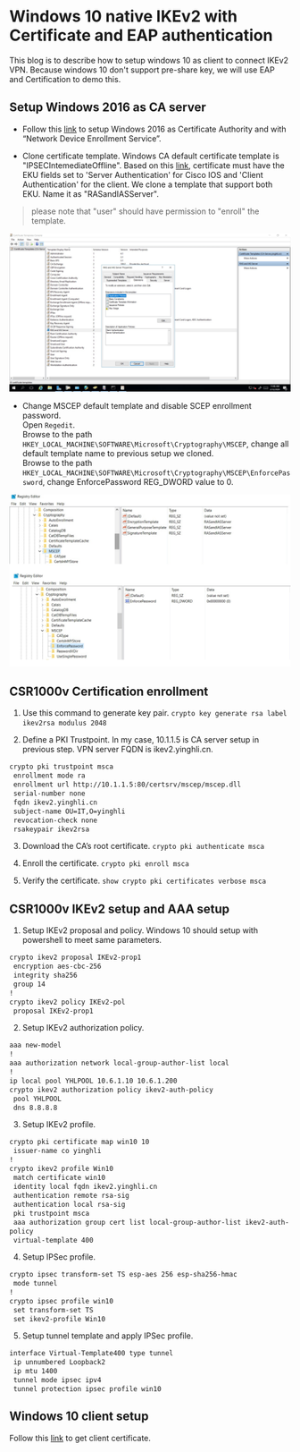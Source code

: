 Windows 10 native IKEv2 with Certificate and EAP authentication
======

This blog is to describe how to setup windows 10 as client to connect IKEv2 VPN. 
Because windows 10 don't support pre-share key, we will use EAP and Certification to demo this. 

Setup Windows 2016 as CA server
-----
+ Follow this [link](https://docs.microsoft.com/en-us/windows-server/networking/core-network-guide/cncg/server-certs/install-the-certification-authority) to setup Windows 2016 as Certificate Authority and with “Network Device Enrollment Service”.

+ Clone certificate template. Windows CA default certificate template is "IPSECIntemediateOffline". Based on this [link](https://www.cisco.com/c/en/us/support/docs/security/flexvpn/115907-config-flexvpn-wcca-00.html), certificate must have the EKU fields set to 'Server Authentication' for Cisco IOS and 'Client Authentication' for the client. We clone a template that support both EKU. Name it as "RASandIASServer".<br>
> please note that "user" should have permission to "enroll" the template.

![](https://github.com/yinghli/IKEv2VPN/blob/master/CAtemplate.jpg)

+ Change MSCEP default template and disable SCEP enrollment password.<br>
Open `Regedit`. <br>
Browse to the path `HKEY_LOCAL_MACHINE\SOFTWARE\Microsoft\Cryptography\MSCEP`, change all default template name to previous setup we cloned. <br>
Browse to the path `HKEY_LOCAL_MACHINE\SOFTWARE\Microsoft\Cryptography\MSCEP\EnforcePassword`, change EnforcePassword REG_DWORD value to 0. <br>

![](https://github.com/yinghli/IKEv2VPN/blob/master/regedit.jpg)

CSR1000v Certification enrollment
------

1. Use this command to generate key pair. `crypto key generate rsa label ikev2rsa modulus 2048`

2. Define a PKI Trustpoint. In my case, 10.1.1.5 is CA server setup in previous step. VPN server FQDN is ikev2.yinghli.cn.
```
crypto pki trustpoint msca
 enrollment mode ra
 enrollment url http://10.1.1.5:80/certsrv/mscep/mscep.dll
 serial-number none
 fqdn ikev2.yinghli.cn
 subject-name OU=IT,O=yinghli
 revocation-check none
 rsakeypair ikev2rsa
```
3. Download the CA’s root certificate. `crypto pki authenticate msca`

4. Enroll the certificate. `crypto pki enroll msca`

5. Verify the certificate. `show crypto pki certificates verbose msca`


CSR1000v IKEv2 setup and AAA setup
------
1. Setup IKEv2 proposal and policy. Windows 10 should setup with powershell to meet same parameters.
```
crypto ikev2 proposal IKEv2-prop1
 encryption aes-cbc-256
 integrity sha256
 group 14
!
crypto ikev2 policy IKEv2-pol
 proposal IKEv2-prop1
```

2. Setup IKEv2 authorization policy. 
```
aaa new-model
!
aaa authorization network local-group-author-list local
!
ip local pool YHLPOOL 10.6.1.10 10.6.1.200
crypto ikev2 authorization policy ikev2-auth-policy
 pool YHLPOOL
 dns 8.8.8.8
```

3. Setup IKEv2 profile.
```
crypto pki certificate map win10 10
 issuer-name co yinghli
!
crypto ikev2 profile Win10
 match certificate win10
 identity local fqdn ikev2.yinghli.cn
 authentication remote rsa-sig
 authentication local rsa-sig
 pki trustpoint msca
 aaa authorization group cert list local-group-author-list ikev2-auth-policy
 virtual-template 400
```

4. Setup IPSec profile.
```
crypto ipsec transform-set TS esp-aes 256 esp-sha256-hmac
 mode tunnel
!
crypto ipsec profile win10
 set transform-set TS
 set ikev2-profile Win10
```

5. Setup tunnel template and apply IPSec profile.
```
interface Virtual-Template400 type tunnel
 ip unnumbered Loopback2
 ip mtu 1400
 tunnel mode ipsec ipv4
 tunnel protection ipsec profile win10

```

Windows 10 client setup
------
Follow this [link](https://www.altaro.com/hyper-v/request-ssl-windows-certificate-server/) to get client certificate. 
